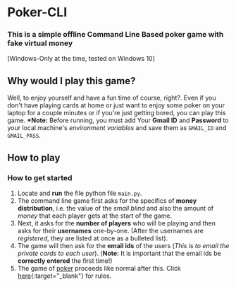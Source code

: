 # Poker-CLI

### This is a simple offline Command Line Based poker game with fake virtual money
[Windows-Only at the time, tested on Windows 10]

## Why would I play this game?
Well, to enjoy yourself and have a fun time of course, right?. Even if you don't have playing cards at home or just want to enjoy some poker on your laptop for a couple minutes or if you're just getting bored, you can play this game.
**\*Note:** Before running, you must add Your **Gmail ID** and **Password** to your local machine's *environment variables* and save them as `GMAIL_ID` and `GMAIL_PASS`.

## How to play
### How to get started
1. Locate and **run** the file python file `main.py`.
2. The command line game first asks for the specifics of **money distribution**, i.e. the value of the *small blind* and also the amount of *money* that each player gets at the start of the game.
3. Next, it asks for the **number of players** who will be playing and then asks for their **usernames** one-by-one.
   (After the usernames are *registered*, they are listed at once as a bulleted list).
4. The game will then ask for the **email ids** of the users (*This is to email the private cards to each user*).
   (**Note:** It is important that the email ids be **correctly entered** the first time!)
5. The game of [poker](https://en.wikipedia.org/wiki/Poker) proceeds like normal after this. Click [here](https://www.instructables.com/Learn-To-Play-Poker---Texas-Hold-Em-aka-Texas-Ho/#:~:text=Each%20player%20is%20dealt%20two,by%20a%20third%20betting%20round.){:target="_blank"} for rules.
